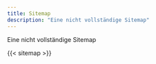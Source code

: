 ```yaml
---
title: Sitemap
description: "Eine nicht vollständige Sitemap"
---
```


Eine nicht vollständige Sitemap

<!--more-->

{{< sitemap >}}
